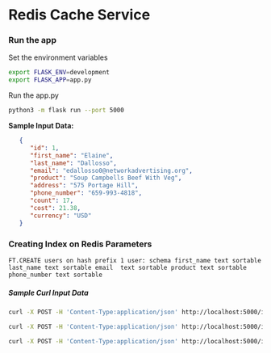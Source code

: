 # Redis Cache Service

### Run the app

Set the environment variables
``` bash 
export FLASK_ENV=development
export FLASK_APP=app.py
``` 

Run the app.py
``` bash
python3 -m flask run --port 5000
```

__Sample Input Data:__

``` json 
   { 
      "id": 1, 
      "first_name": "Elaine", 
      "last_name": "Dallosso", 
      "email": "edallosso0@networkadvertising.org",
      "product": "Soup Campbells Beef With Veg", 
      "address": "575 Portage Hill",
      "phone_number": "659-993-4818", 
      "count": 17, 
      "cost": 21.38, 
      "currency": "USD" 
   }

```

### Creating Index on Redis Parameters
``` FT.CREATE users on hash prefix 1 user: schema first_name text sortable last_name text sortable email  text sortable product text sortable phone_number text sortable ```


##### Sample Curl Input Data

``` bash 
curl -X POST -H 'Content-Type:application/json' http://localhost:5000/insert -d '{ "id": 1, "first_name": "Elaine", "last_name": "Dallosso", "email": "edallosso0@networkadvertising.org",   "product": "Soup Campbells Beef With Veg", "address": "575 Portage Hill",  "phone_number": "659-993-4818", "count": 17, "cost": 21.38, "currency": "USD" }'

curl -X POST -H 'Content-Type:application/json' http://localhost:5000/insert -d '{"id":2,"first_name":"Jacqueline","last_name":"Dodell","email":"jdodell1@ft.com","product":"Toamtoes 6x7 Select","address":"8973 Morning Hill","phone_number":"866-895-6921","count":6,"cost":12.83,"currency":"USD"}'

curl -X POST -H 'Content-Type:application/json' http://localhost:5000/insert -d '{"id":3,"first_name":"Olimpia","last_name":"Milne","email":"omilne2@liveinternet.ru","product":"Beans - Wax","address":"234 Ridge Oak Trail","phone_number":"800-110-2885","count":11,"cost":9.29,"currency":"USD"}'
```



